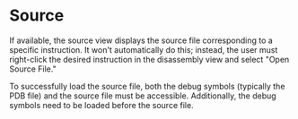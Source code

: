 # Source

If available, the source view displays the source file corresponding to a specific instruction. It won't automatically do this; instead, the user must right-click the desired instruction in the disassembly view and select "Open Source File."

To successfully load the source file, both the debug symbols (typically the PDB file) and the source file must be accessible. Additionally, the debug symbols need to be loaded before the source file.
